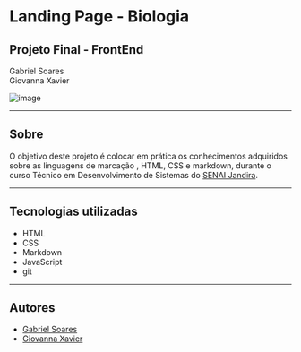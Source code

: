 # Landing Page - Biologia
## Projeto Final - FrontEnd

Gabriel Soares
<br>
Giovanna Xavier

![image](https://github.com/user-attachments/assets/a2444211-7519-429d-85c8-6cdcca328d61)

---

## Sobre

O objetivo deste projeto é colocar em prática os conhecimentos adquiridos sobre as linguagens de marcação , HTML, CSS e markdown, durante o curso Técnico em Desenvolvimento de Sistemas do [SENAI Jandira](https://sp.senai.br/unidade/jandira/).

---

## Tecnologias utilizadas
- HTML
- CSS
- Markdown
- JavaScript
- git

---

## Autores
- [Gabriel Soares](https://www.linkedin.com/in/gabriel-soares-3098782b0/)
- [Giovanna Xavier](https://github.com/gioxavier7)

